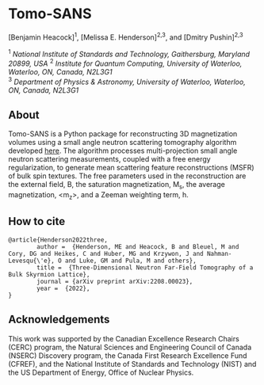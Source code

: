 # Tomo-SANS

[Benjamin Heacock]<sup>1</sup>, [Melissa E. Henderson]<sup>2,3</sup>, and [Dmitry Pushin]<sup>2,3</sup> 

<sup>1</sup> *National Institute of Standards and Technology, Gaithersburg, Maryland 20899, USA*
<sup>2</sup> *Institute for Quantum Computing, University of Waterloo, Waterloo, ON, Canada, N2L3G1*  
<sup>3</sup> *Department of Physics & Astronomy, University of Waterloo,
  Waterloo, ON, Canada, N2L3G1*  
 



## About

Tomo-SANS is a Python package for reconstructing 3D magnetization volumes using a small angle neutron scattering tomography algorithm developed [here](https://arxiv.org/pdf/2208.00023.pdf). The algorithm processes multi-projection small angle neutron scattering measurements, coupled with a free energy regularization, to generate mean scattering feature reconstructions (MSFR) of bulk spin textures. The free parameters used in the reconstruction are the external field, B, the saturation magnetization, M<sub>s</sub>, the average magnetization, <m<sub>z</sub>>, and a Zeeman weighting term, h. 

## How to cite

	@article{Henderson2022three,
            author =  {Henderson, ME and Heacock, B and Bleuel, M and Cory, DG and Heikes, C and Huber, MG and Krzywon, J and Nahman-Levesqu{\'e}, O and Luke, GM and Pula, M and others},
            title =  {Three-Dimensional Neutron Far-Field Tomography of a Bulk Skyrmion Lattice},
            journal = {arXiv preprint arXiv:2208.00023},
            year =  {2022},
	}

 ## Acknowledgements
This work was supported by the Canadian Excellence Research Chairs (CERC) program, the Natural Sciences and Engineering Council of Canada (NSERC) Discovery program, the Canada First Research Excellence Fund (CFREF), and the National Institute of Standards and Technology (NIST) and the US Department of Energy, Office of Nuclear Physics.


